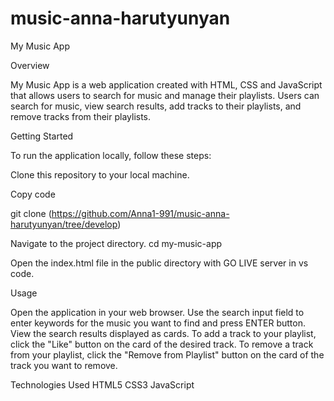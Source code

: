 # music-anna-harutyunyan
My Music App

Overview

My Music App is a web application created with HTML, CSS and JavaScript that allows users to search for music and manage their playlists. Users can search for music, view search results, add tracks to their playlists, and remove tracks from their playlists.

Getting Started

To run the application locally, follow these steps:

Clone this repository to your local machine.

Copy code

git clone (https://github.com/Anna1-991/music-anna-harutyunyan/tree/develop)

Navigate to the project directory.
cd my-music-app

Open the index.html file in the public directory with GO LIVE server in vs code.

Usage

Open the application in your web browser.
Use the search input field to enter keywords for the music you want to find and press ENTER button.
View the search results displayed as cards.
To add a track to your playlist, click the "Like" button on the card of the desired track.
To remove a track from your playlist, click the "Remove from Playlist" button on the card of the track you want to remove.

Technologies Used
HTML5
CSS3
JavaScript